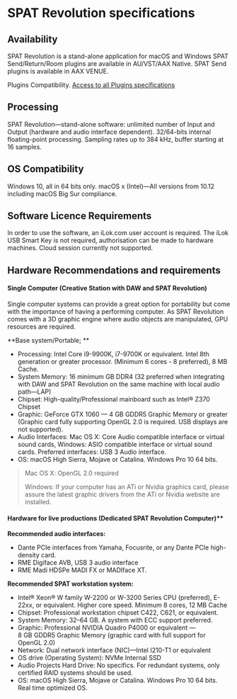 # SPAT Revolution specifications

## Availability

SPAT Revolution is a stand-alone application for macOS and Windows
SPAT Send/Return/Room plugins are available in AU/VST/AAX Native. 
SPAT Send plugins is available in AAX VENUE.

Plugins Compatibility.
[Access to all Plugins specifications](https://www.flux.audio/plugin-specifications/)

## Processing

SPAT Revolution—stand-alone software:
unlimited number of Input and Output (hardware and audio interface dependent).
32/64-bits internal floating-point processing.
Sampling rates up to 384 kHz, buffer starting at 16 samples.

## OS Compatibility

Windows 10, all in 64 bits only.
macOS x (Intel)—All versions from 10.12 including macOS Big Sur compliance.

## Software Licence Requirements

In order to use the software, an iLok.com user account is required. The iLok USB Smart Key is not required, authorisation can be made to hardware machines. Cloud session currently not supported.

## Hardware Recommendations and requirements 
 
#### Single Computer (Creative Station with DAW and SPAT Revolution) 

Single computer systems can provide a great option for portability but come with the importance of having a performing computer. As SPAT Revolution comes with a 3D graphic engine where audio objects are manipulated, GPU resources are required. 

**Base system/Portable; **

* Processing: Intel Core i9-9900K, i7-9700K or equivalent. Intel 8th generation or greater processor. (Minimum 6 cores - 8 preferred), 8 MB Cache.
* System Memory: 16 minimum GB DDR4 (32 preferred when integrating with DAW and SPAT Revolution on the same machine with local audio path—LAP) 
* Chipset: High-quality/Professional mainboard such as Intel® Z370 Chipset
* Graphic: GeForce GTX 1060 — 4 GB GDDR5 Graphic Memory or greater (Graphic card fully supporting OpenGL 2.0 is required. USB displays are not supported).
* Audio Interfaces: Mac OS X: Core Audio compatible interface or virtual sound cards, Windows: ASIO compatible interface or virtual sound cards. Preferred interfaces: USB 3 Audio interface. 
* OS: macOS High Sierra, Mojave or Catalina. Windows Pro 10 64 bits.
 
>  Mac OS X: OpenGL 2.0 required 
> 
>  Windows: If your computer has an ATi or Nvidia graphics card, please assure the latest graphic drivers from the ATi or Nvidia website are installed.

#### Hardware for live productions (Dedicated SPAT Revolution Computer)**
 
**Recommended audio interfaces:**

* Dante PCIe interfaces from Yamaha, Focusrite, or any Dante PCIe high-density card.
* RME Digiface AVB, USB 3 audio interface
* RME Madi HDSPe MADI FX or MADIface XT. 

**Recommended SPAT workstation system:**

* Intel® Xeon® W family W-2200 or W-3200 Series CPU (preferred), E-22xx, or equivalent. Higher core speed. Minimum 8 cores, 12 MB Cache
* Chipset: Professional workstation chipset C422, C621, or equivalent. 
* System Memory: 32–64 GB. A system with ECC support preferred.
* Graphic: Professional NVIDIA Quadro P4000 or equivalent — 8 GB GDDR5 Graphic Memory (graphic card with full support for OpenGL 2.0) 
* Network: Dual network interface (NIC)—Intel I210-T1 or equivalent 
* OS drive (Operating System): NVMe Internal SSD
* Audio Projects Hard Drive: No specifics. For redundant systems, only certified RAID systems should be used.
* OS: macOS High Sierra, Mojave or Catalina. Windows Pro 10 64 bits. Real time optimized OS.
